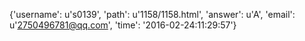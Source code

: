 {'username': u's0139', 'path': u'1158/1158.html', 'answer': u'A', 'email': u'2750496781@qq.com', 'time': '2016-02-24:11:29:57'}